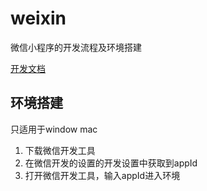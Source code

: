 # weixin
微信小程序的开发流程及环境搭建

[开发文档](https://mp.weixin.qq.com)

## 环境搭建

只适用于window mac

1. 下载微信开发工具
2. 在微信开发的设置的开发设置中获取到appId
3. 打开微信开发工具，输入appId进入环境
